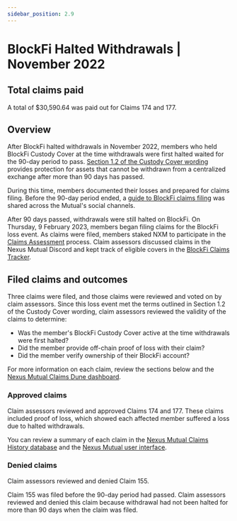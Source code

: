 ```yaml
---
sidebar_position: 2.9
---
```


# BlockFi Halted Withdrawals | November 2022

## Total claims paid

A total of $30,590.64 was paid out for Claims 174 and 177.

## Overview

After BlockFi halted withdrawals in November 2022, members who held BlockFi Custody Cover at the time withdrawals were first halted waited for the 90-day period to pass. [Section 1.2 of the Custody Cover wording](https://uploads-ssl.webflow.com/62d8193ce9880895261daf4a/63d0f4d7b378db634f0f9a9d_CustodyCoverWordingv1.0.pdf) provides protection for assets that cannot be withdrawn from a centralized exchange after more than 90 days has passed.

During this time, members documented their losses and prepared for claims filing. Before the 90-day period ended, a [guide to BlockFi claims filing](https://nexusmutual.io/blog/how-blockfi-and-gemini-custody-cover-holders-can-prepare-for-claims-filing) was shared across the Mutual's social channels.

After 90 days passed, withdrawals were still halted on BlockFi. On Thursday, 9 February 2023, members began filing claims for the BlockFi loss event. As claims were filed, members staked NXM to participate in the [Claims Assessment](https://docs.nexusmutual.io/protocol/claims-assessment) process. Claim assessors discussed claims in the Nexus Mutual Discord and kept track of eligible covers in the [BlockFi Claims Tracker](https://docs.google.com/spreadsheets/d/1U6cGApDL_crY5RJBa3PUOTMAa17acmWBpYk5ZOPpOls/edit?usp=sharing).

## Filed claims and outcomes

Three claims were filed, and those claims were reviewed and voted on by claim assessors. Since this loss event met the terms outlined in Section 1.2 of the Custody Cover wording, claim assessors reviewed the validity of the claims to determine:

* Was the member's BlockFi Custody Cover active at the time withdrawals were first halted?
* Did the member provide off-chain proof of loss with their claim?
* Did the member verify ownership of their BlockFi account?

For more information on each claim, review the sections below and the [Nexus Mutual Claims Dune dashboard](https://dune.com/nexus_mutual/claims).

### Approved claims

Claim assessors reviewed and approved Claims 174 and 177. These claims included proof of loss, which showed each affected member suffered a loss due to halted withdrawals.

You can review a summary of each claim in the [Nexus Mutual Claims History database](https://nexusmutualdao.io/claims-history) and the [Nexus Mutual user interface](https://app.nexusmutual.io/assessment).

### Denied claims

Claim assessors reviewed and denied Claim 155.

Claim 155 was filed before the 90-day period had passed. Claim assessors reviewed and denied this claim because withdrawal had not been halted for more than 90 days when the claim was filed.
